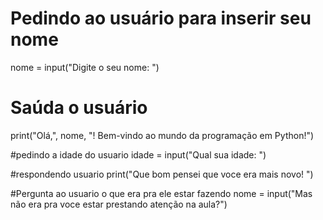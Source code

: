 # Pedindo ao usuário para inserir seu nome
nome = input("Digite o seu nome: ")

# Saúda o usuário
print("Olá,", nome, "! Bem-vindo ao mundo da programação em Python!")

#pedindo a idade do usuario
idade = input("Qual sua idade: ")

#respondendo usuario
print("Que bom pensei que voce era mais novo! ") 

#Pergunta ao usuario o que era pra ele estar fazendo
nome = input("Mas não era pra voce estar prestando atenção na aula?")
